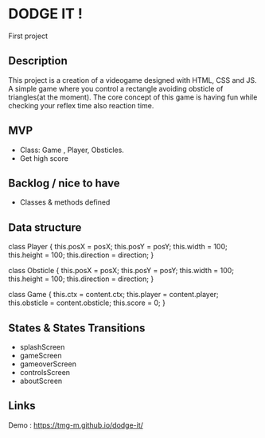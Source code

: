 # DODGE IT !

First project

## Description

This project is a creation of a videogame designed with HTML, CSS and JS. A simple game where you control a rectangle avoiding obsticle of triangles(at the moment). The core concept of this game is having fun while checking your reflex time also reaction time.

## MVP

- Class: Game , Player, Obsticles.
- Get high score


## Backlog / nice to have

- Classes & methods defined

## Data structure

class Player {
    this.posX = posX;
    this.posY = posY;
    this.width = 100;
    this.height = 100;
    this.direction = direction;
  }

class Obsticle {
    this.posX = posX;
    this.posY = posY;
    this.width = 100;
    this.height = 100;
    this.direction = direction;
  }

class Game {
    this.ctx = content.ctx;
    this.player = content.player;
    this.obsticle = content.obsticle;
    this.score = 0;
  }

## States & States Transitions

- splashScreen
- gameScreen
- gameoverScreen 
- controlsScreen
- aboutScreen

## Links
Demo : https://tmg-m.github.io/dodge-it/
